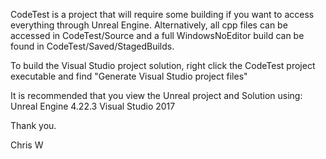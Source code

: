 CodeTest is a project that will require some building if you want to access everything through Unreal Engine. Alternatively, all cpp files can be accessed in CodeTest/Source and a full WindowsNoEditor build can be found in CodeTest/Saved/StagedBuilds.

To build the Visual Studio project solution, right click the CodeTest project executable and find "Generate Visual Studio project files"

It is recommended that you view the Unreal project and Solution using:
Unreal Engine 4.22.3
Visual Studio 2017

Thank you.

Chris W

